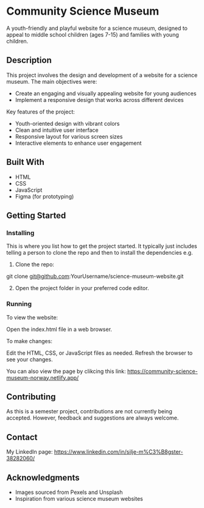 # Community Science Museum 

A youth-friendly and playful website for a science museum, designed to appeal to middle school children (ages 7-15) and families with young children.

## Description

This project involves the design and development of a website for a science museum. The main objectives were:

- Create an engaging and visually appealing website for young audiences
- Implement a responsive design that works across different devices

Key features of the project:

- Youth-oriented design with vibrant colors
- Clean and intuitive user interface
- Responsive layout for various screen sizes
- Interactive elements to enhance user engagement

## Built With

- HTML
- CSS
- JavaScript
- Figma (for prototyping)

## Getting Started

### Installing

This is where you list how to get the project started. It typically just includes telling a person to clone the repo and then to install the dependencies e.g.

1. Clone the repo:

git clone git@github.com:YourUsername/science-museum-website.git

2. Open the project folder in your preferred code editor.

### Running

To view the website:

Open the index.html file in a web browser.

To make changes:

Edit the HTML, CSS, or JavaScript files as needed.
Refresh the browser to see your changes.

You can also view the page by clikcing this link: https://community-science-museum-norway.netlify.app/ 

## Contributing

As this is a semester project, contributions are not currently being accepted. However, feedback and suggestions are always welcome.

## Contact

My LinkedIn page: https://www.linkedin.com/in/silje-m%C3%B8gster-38282060/


## Acknowledgments

- Images sourced from Pexels and Unsplash
- Inspiration from various science museum websites 

